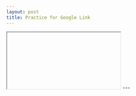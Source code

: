 ```yaml
---
layout: post
title: Practice for Google Link
---
```

<iframe> src="https://www.google.com" crypted-media" </iframe>
---
